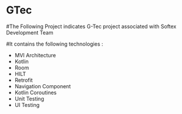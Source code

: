 # GTec

#The Following Project indicates G-Tec project associated with Softex Development Team

#It contains the following technologies : 

+ MVI Architecture
+ Kotlin
+ Room
+ HILT 
+ Retrofit
+ Navigation Component
+ Kotlin Coroutines
+ Unit Testing 
+ UI Testing
